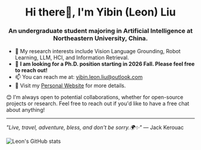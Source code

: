 <h1 align="center">Hi there👋, I'm Yibin (Leon) Liu</h1>
<h3 align="center">An undergraduate student majoring in Artificial Intelligence at Northeastern University, China.</h3>


- 👀 My research interests include Vision Language Grounding, Robot Learning, LLM, HCI, and Information Retrieval.
- 💼 **I am looking for a Ph.D. position starting in 2026 Fall. Please feel free to reach out!**
- 📫 You can reach me at: yibin.leon.liu@outlook.com
- 📖 Visit my [Personal Website](https://10-oasis-01.github.io) for more details.

😊 I’m always open to potential collaborations, whether for open-source projects or research. Feel free to reach out if you'd like to have a free chat about anything!
  


---

*"Live, travel, adventure, bless, and don't be sorry.🌍✨"* — Jack Kerouac

![Leon's GitHub stats](https://github-readme-stats.vercel.app/api?username=10-OASIS-01\&rank_icon=github)




<!---
10-OASIS-01/10-OASIS-01 is a ✨ special ✨ repository because its `README.md` (this file) appears on your GitHub profile.
You can click the Preview link to take a look at your changes.
--->
